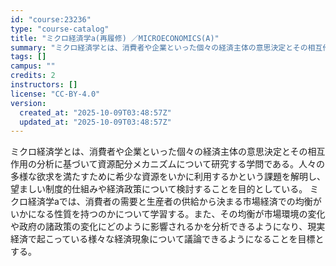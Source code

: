 ```yaml
---
id: "course:23236"
type: "course-catalog"
title: "ミクロ経済学a(再履修) ／MICROECONOMICS(A)"
summary: "ミクロ経済学とは、消費者や企業といった個々の経済主体の意思決定とその相互作用の分析に基づいて資源配分メカニズムについて研究する学問である。人々の多様な欲求を満たすために希少な資源をいかに利用するかという課題を解明し、望ましい制度的仕組みや経…"
tags: []
campus: ""
credits: 2
instructors: []
license: "CC-BY-4.0"
version:
  created_at: "2025-10-09T03:48:57Z"
  updated_at: "2025-10-09T03:48:57Z"
---
```

ミクロ経済学とは、消費者や企業といった個々の経済主体の意思決定とその相互作用の分析に基づいて資源配分メカニズムについて研究する学問である。人々の多様な欲求を満たすために希少な資源をいかに利用するかという課題を解明し、望ましい制度的仕組みや経済政策について検討することを目的としている。 ミクロ経済学aでは、消費者の需要と生産者の供給から決まる市場経済での均衡がいかになる性質を持つのかについて学習する。また、その均衡が市場環境の変化や政府の諸政策の変化にどのように影響されるかを分析できるようになり、現実経済で起こっている様々な経済現象について議論できるようになることを目標とする。
